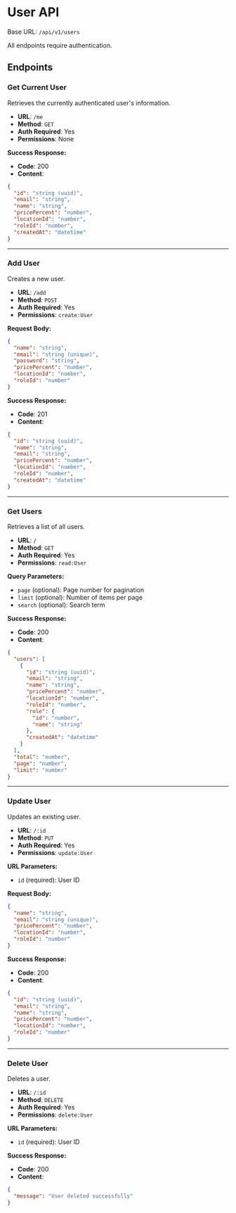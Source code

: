# User API

Base URL: `/api/v1/users`

All endpoints require authentication.

## Endpoints

### Get Current User
Retrieves the currently authenticated user's information.

- **URL**: `/me`
- **Method**: `GET`
- **Auth Required**: Yes
- **Permissions**: None

**Success Response:**
- **Code**: 200
- **Content**: 
```json
{
  "id": "string (uuid)",
  "email": "string",
  "name": "string",
  "pricePercent": "number",
  "locationId": "number",
  "roleId": "number",
  "createdAt": "datetime"
}
```

---

### Add User
Creates a new user.

- **URL**: `/add`
- **Method**: `POST`
- **Auth Required**: Yes
- **Permissions**: `create:User`

**Request Body:**
```json
{
  "name": "string",
  "email": "string (unique)",
  "password": "string",
  "pricePercent": "number",
  "locationId": "number",
  "roleId": "number"
}
```

**Success Response:**
- **Code**: 201
- **Content**: 
```json
{
  "id": "string (uuid)",
  "name": "string",
  "email": "string",
  "pricePercent": "number",
  "locationId": "number",
  "roleId": "number",
  "createdAt": "datetime"
}
```

---

### Get Users
Retrieves a list of all users.

- **URL**: `/`
- **Method**: `GET`
- **Auth Required**: Yes
- **Permissions**: `read:User`

**Query Parameters:**
- `page` (optional): Page number for pagination
- `limit` (optional): Number of items per page
- `search` (optional): Search term

**Success Response:**
- **Code**: 200
- **Content**: 
```json
{
  "users": [
    {
      "id": "string (uuid)",
      "email": "string",
      "name": "string",
      "pricePercent": "number",
      "locationId": "number",
      "roleId": "number",
      "role": {
        "id": "number",
        "name": "string"
      },
      "createdAt": "datetime"
    }
  ],
  "total": "number",
  "page": "number",
  "limit": "number"
}
```

---

### Update User
Updates an existing user.

- **URL**: `/:id`
- **Method**: `PUT`
- **Auth Required**: Yes
- **Permissions**: `update:User`

**URL Parameters:**
- `id` (required): User ID

**Request Body:**
```json
{
  "name": "string",
  "email": "string (unique)",
  "pricePercent": "number",
  "locationId": "number",
  "roleId": "number"
}
```

**Success Response:**
- **Code**: 200
- **Content**: 
```json
{
  "id": "string (uuid)",
  "email": "string",
  "name": "string",
  "pricePercent": "number",
  "locationId": "number",
  "roleId": "number"
}
```

---

### Delete User
Deletes a user.

- **URL**: `/:id`
- **Method**: `DELETE`
- **Auth Required**: Yes
- **Permissions**: `delete:User`

**URL Parameters:**
- `id` (required): User ID

**Success Response:**
- **Code**: 200
- **Content**: 
```json
{
  "message": "User deleted successfully"
}
```
